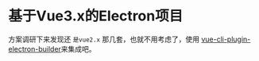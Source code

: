 # 基于Vue3.x的Electron项目

方案调研下来发现还 `是vue2.x` 那几套，也就不用考虑了，使用 [vue-cli-plugin-electron-builder](https://github.com/nklayman/vue-cli-plugin-electron-builder)来集成吧。
